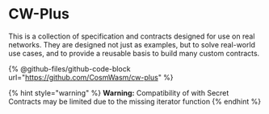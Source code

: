# CW-Plus

This is a collection of specification and contracts designed for use on real networks. They are designed not just as examples, but to solve real-world use cases, and to provide a reusable basis to build many custom contracts.

{% @github-files/github-code-block url="https://github.com/CosmWasm/cw-plus" %}

{% hint style="warning" %}
**Warning:** Compatibility of with Secret Contracts may be limited due to the missing iterator function
{% endhint %}
